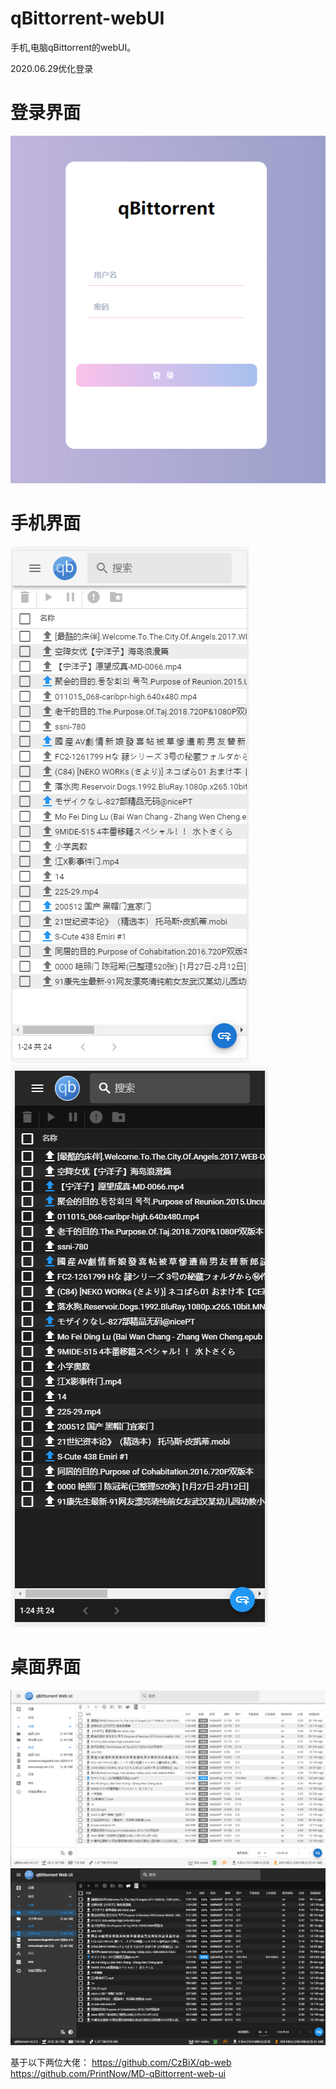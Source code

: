# qBittorrent-webUI
手机,电脑qBittorrent的webUI。

2020.06.29优化登录

# 登录界面
![Alt text](https://github.com/luojineng/qBittorrent-webUI/blob/master/login.png)

# 手机界面
![Alt text](https://github.com/luojineng/qBittorrent-webUI/blob/master/wap1.png)
![Alt text](https://github.com/luojineng/qBittorrent-webUI/blob/master/wap2.png)

# 桌面界面
![Alt text](https://github.com/luojineng/qBittorrent-webUI/blob/master/web1.png)
![Alt text](https://github.com/luojineng/qBittorrent-webUI/blob/master/web2.png)

基于以下两位大佬：
https://github.com/CzBiX/qb-web
https://github.com/PrintNow/MD-qBittorrent-web-ui

